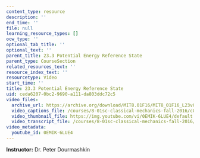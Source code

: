 ```yaml
---
content_type: resource
description: ''
end_time: ''
file: null
learning_resource_types: []
ocw_type: ''
optional_tab_title: ''
optional_text: ''
parent_title: 23.3 Potential Energy Reference State
parent_type: CourseSection
related_resources_text: ''
resource_index_text: ''
resourcetype: Video
start_time: ''
title: 23.3 Potential Energy Reference State
uid: ceda6207-0bc2-9690-a111-da803ddc72c5
video_files:
  archive_url: https://archive.org/download/MIT8.01F16/MIT8_01F16_L23v03_360p.mp4
  video_captions_file: /courses/8-01sc-classical-mechanics-fall-2016/c054ff8597675b9499e4d36358875392_0EMIK-6LUE4.vtt
  video_thumbnail_file: https://img.youtube.com/vi/0EMIK-6LUE4/default.jpg
  video_transcript_file: /courses/8-01sc-classical-mechanics-fall-2016/1d47ccc74ac9b478d18fc771652ca754_0EMIK-6LUE4.pdf
video_metadata:
  youtube_id: 0EMIK-6LUE4
---
```


**Instructor:** Dr. Peter Dourmashkin